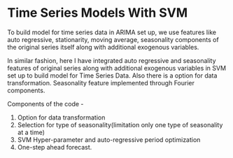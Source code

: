 # Time Series Models With SVM
To build model for time series data in ARIMA set up, we use features like auto regressive, stationarity, moving average, seasonality  components of the original series itself along with additional exogenous variables.

In similar fashion, here I have integrated auto regressive and seasonality features of original series along with additional exogenous variables in SVM set up to build model for Time Series Data. Also there is a option for data transformation. Seasonality feature implemented through Fourier components.
	
Components of the code - 
1. Option for data transformation 
2. Selection for type of seasonality(limitation only one type of seasonality at a time) 
3. SVM Hyper-parameter and auto-regressive period optimization 
4. One-step ahead forecast.
